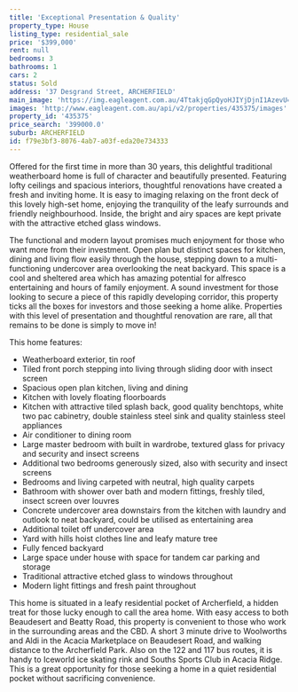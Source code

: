 ```yaml
---
title: 'Exceptional Presentation & Quality'
property_type: House
listing_type: residential_sale
price: '$399,000'
rent: null
bedrooms: 3
bathrooms: 1
cars: 2
status: Sold
address: '37 Desgrand Street, ARCHERFIELD'
main_image: 'https://img.eagleagent.com.au/4TtakjqGpQyoHJIYjDjnI1AzevU=/1280x854/smart/https://s3-us-west-2.amazonaws.com/eagleagent-orig/images/6823831/123455698-image-M.jpg'
images: 'http://www.eagleagent.com.au/api/v2/properties/435375/images'
property_id: '435375'
price_search: '399000.0'
suburb: ARCHERFIELD
id: f79e3bf3-8076-4ab7-a03f-eda20e734333
---
```

Offered for the first time in more than 30 years, this delightful traditional weatherboard home is full of character and beautifully presented. Featuring lofty ceilings and spacious interiors, thoughtful renovations have created a fresh and inviting home. It is easy to imaging relaxing on the front deck of this lovely high-set home, enjoying the tranquility of the leafy surrounds and friendly neighbourhood. Inside, the bright and airy spaces are kept private with the attractive etched glass windows.

The functional and modern layout promises much enjoyment for those who want more from their investment. Open plan but distinct spaces for kitchen, dining and living flow easily through the house, stepping down to a multi-functioning undercover area overlooking the neat backyard. This space is a cool and sheltered area which has amazing potential for alfresco entertaining and hours of family enjoyment. A sound investment for those looking to secure a piece of this rapidly developing corridor, this property ticks all the boxes for investors and those seeking a home alike. Properties with this level of presentation and thoughtful renovation are rare, all that remains to be done is simply to move in!

This home features:

*  Weatherboard exterior, tin roof
*  Tiled front porch stepping into living through sliding door with insect screen
*  Spacious open plan kitchen, living and dining
*  Kitchen with lovely floating floorboards
*  Kitchen with attractive tiled splash back, good quality benchtops, white two pac cabinetry, double stainless steel sink and quality stainless steel appliances
*  Air conditioner to dining room
*  Large master bedroom with built in wardrobe, textured glass for privacy and security and insect screens
*  Additional two bedrooms generously sized, also with security and insect screens
*  Bedrooms and living carpeted with neutral, high quality carpets
*  Bathroom with shower over bath and modern fittings, freshly tiled, insect screen over louvres
*  Concrete undercover area downstairs from the kitchen with laundry and outlook to neat backyard, could be utilised as entertaining area
*  Additional toilet off undercover area
*  Yard with hills hoist clothes line and leafy mature tree
*  Fully fenced backyard
*  Large space under house with space for tandem car parking and storage
*  Traditional attractive etched glass to windows throughout
*  Modern light fittings and fresh paint throughout

This home is situated in a leafy residential pocket of Archerfield, a hidden treat for those lucky enough to call the area home. With easy access to both Beaudesert and Beatty Road, this property is convenient to those who work in the surrounding areas and the CBD. A short 3 minute drive to Woolworths and Aldi in the Acacia Marketplace on Beaudesert Road, and walking distance to the Archerfield Park. Also on the 122 and 117 bus routes, it is handy to Iceworld ice skating rink and Souths Sports Club in Acacia Ridge. This is a great opportunity for those seeking a home in a quiet residential pocket without sacrificing convenience.